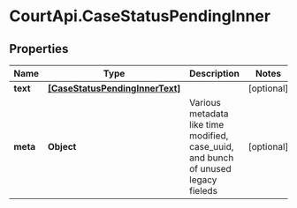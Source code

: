 # CourtApi.CaseStatusPendingInner

## Properties
Name | Type | Description | Notes
------------ | ------------- | ------------- | -------------
**text** | [**[CaseStatusPendingInnerText]**](CaseStatusPendingInnerText.md) |  | [optional] 
**meta** | **Object** | Various metadata like time modified, case_uuid, and bunch of unused legacy fieleds | [optional] 


